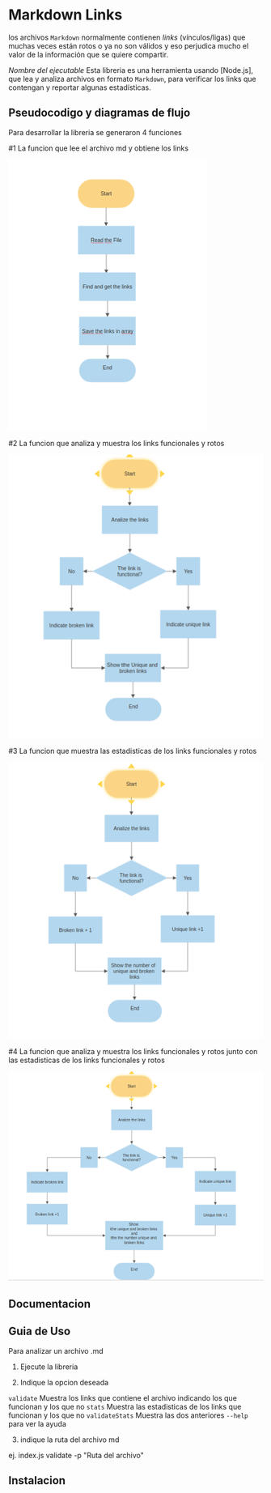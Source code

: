 # Markdown Links

los archivos `Markdown` normalmente contienen _links_ (vínculos/ligas) que
muchas veces están rotos o ya no son válidos y eso perjudica mucho el valor de
la información que se quiere compartir.

_Nombre del ejecutable_ Esta libreria es una herramienta usando [Node.js], que lea y analiza archivos
en formato `Markdown`, para verificar los links que contengan y reportar algunas estadísticas.

## Pseudocodigo y diagramas de flujo

Para desarrollar la libreria se generaron 4 funciones

#1 La funcion que lee el archivo md y obtiene los links

![getLinks](getLinks.png)

#2 La funcion que analiza y muestra los links funcionales y rotos

![validateLinks](validatelinks.png)

#3 La funcion que muestra las estadisticas de los links funcionales y rotos

![statsLinks](statslinks.png)

#4 La funcion que analiza y muestra los links funcionales y rotos junto con las estadisticas de los links funcionales y rotos

![validateAndStats](validateandstats.png)

## Documentacion

## Guia de Uso

Para analizar un archivo .md

1. Ejecute la libreria

2. Indique la opcion deseada

`validate` Muestra los links que contiene el archivo indicando los que funcionan y los que no
`stats` Muestra las estadisticas de los links que funcionan y los que no
`validateStats` Muestra las dos anteriores
`--help` para ver la ayuda

3. indique la ruta del archivo md

ej. index.js validate -p "Ruta del archivo"

## Instalacion
